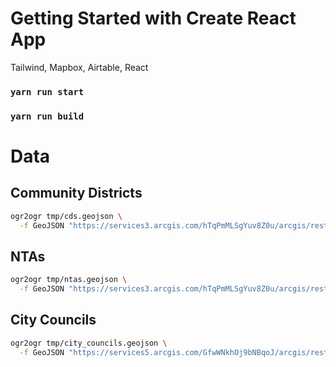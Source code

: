 # Getting Started with Create React App

Tailwind, Mapbox, Airtable, React

### `yarn run start`
### `yarn run build`

# Data

## Community Districts

```bash
ogr2ogr tmp/cds.geojson \
  -f GeoJSON "https://services3.arcgis.com/hTqPmMLSgYuv8Z0u/arcgis/rest/services/Community_District/FeatureServer/0/query?where=1=1&outfields=*&f=json" ESRIJSON -t_srs EPSG:4326
```

## NTAs

```bash
ogr2ogr tmp/ntas.geojson \
  -f GeoJSON "https://services3.arcgis.com/hTqPmMLSgYuv8Z0u/arcgis/rest/services/nynta2020_22a/FeatureServer/0/query?where=1=1&outfields=*&f=json" ESRIJSON -t_srs EPSG:4326
```

## City Councils

```bash
ogr2ogr tmp/city_councils.geojson \
  -f GeoJSON "https://services5.arcgis.com/GfwWNkhOj9bNBqoJ/arcgis/rest/services/NYC_City_Council_Districts/FeatureServer/0/query?where=1=1&outFields=*&outSR=4326&f=geojson" -t_srs EPSG:4326
```
